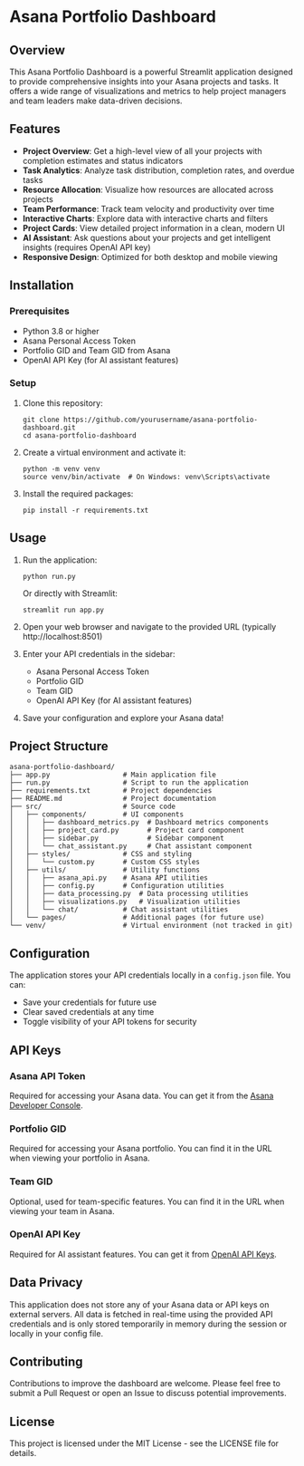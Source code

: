 # Asana Portfolio Dashboard

## Overview

This Asana Portfolio Dashboard is a powerful Streamlit application designed to provide comprehensive insights into your Asana projects and tasks. It offers a wide range of visualizations and metrics to help project managers and team leaders make data-driven decisions.

## Features

- **Project Overview**: Get a high-level view of all your projects with completion estimates and status indicators
- **Task Analytics**: Analyze task distribution, completion rates, and overdue tasks
- **Resource Allocation**: Visualize how resources are allocated across projects
- **Team Performance**: Track team velocity and productivity over time
- **Interactive Charts**: Explore data with interactive charts and filters
- **Project Cards**: View detailed project information in a clean, modern UI
- **AI Assistant**: Ask questions about your projects and get intelligent insights (requires OpenAI API key)
- **Responsive Design**: Optimized for both desktop and mobile viewing

## Installation

### Prerequisites

- Python 3.8 or higher
- Asana Personal Access Token
- Portfolio GID and Team GID from Asana
- OpenAI API Key (for AI assistant features)

### Setup

1. Clone this repository:

   ```
   git clone https://github.com/yourusername/asana-portfolio-dashboard.git
   cd asana-portfolio-dashboard
   ```

2. Create a virtual environment and activate it:

   ```
   python -m venv venv
   source venv/bin/activate  # On Windows: venv\Scripts\activate
   ```

3. Install the required packages:
   ```
   pip install -r requirements.txt
   ```

## Usage

1. Run the application:

   ```
   python run.py
   ```

   Or directly with Streamlit:

   ```
   streamlit run app.py
   ```

2. Open your web browser and navigate to the provided URL (typically http://localhost:8501)

3. Enter your API credentials in the sidebar:

   - Asana Personal Access Token
   - Portfolio GID
   - Team GID
   - OpenAI API Key (for AI assistant features)

4. Save your configuration and explore your Asana data!

## Project Structure

```
asana-portfolio-dashboard/
├── app.py                  # Main application file
├── run.py                  # Script to run the application
├── requirements.txt        # Project dependencies
├── README.md               # Project documentation
├── src/                    # Source code
│   ├── components/         # UI components
│   │   ├── dashboard_metrics.py  # Dashboard metrics components
│   │   ├── project_card.py       # Project card component
│   │   ├── sidebar.py            # Sidebar component
│   │   └── chat_assistant.py     # Chat assistant component
│   ├── styles/             # CSS and styling
│   │   └── custom.py       # Custom CSS styles
│   ├── utils/              # Utility functions
│   │   ├── asana_api.py    # Asana API utilities
│   │   ├── config.py       # Configuration utilities
│   │   ├── data_processing.py  # Data processing utilities
│   │   ├── visualizations.py   # Visualization utilities
│   │   └── chat/           # Chat assistant utilities
│   └── pages/              # Additional pages (for future use)
└── venv/                   # Virtual environment (not tracked in git)
```

## Configuration

The application stores your API credentials locally in a `config.json` file. You can:

- Save your credentials for future use
- Clear saved credentials at any time
- Toggle visibility of your API tokens for security

## API Keys

### Asana API Token

Required for accessing your Asana data. You can get it from the [Asana Developer Console](https://app.asana.com/0/developer-console).

### Portfolio GID

Required for accessing your Asana portfolio. You can find it in the URL when viewing your portfolio in Asana.

### Team GID

Optional, used for team-specific features. You can find it in the URL when viewing your team in Asana.

### OpenAI API Key

Required for AI assistant features. You can get it from [OpenAI API Keys](https://platform.openai.com/api-keys).

## Data Privacy

This application does not store any of your Asana data or API keys on external servers. All data is fetched in real-time using the provided API credentials and is only stored temporarily in memory during the session or locally in your config file.

## Contributing

Contributions to improve the dashboard are welcome. Please feel free to submit a Pull Request or open an Issue to discuss potential improvements.

## License

This project is licensed under the MIT License - see the LICENSE file for details.
